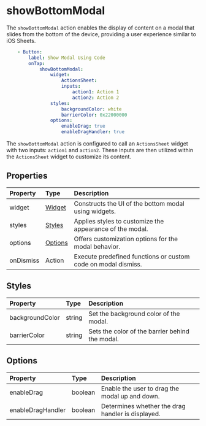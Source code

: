 # showBottomModal

The `showBottomModal` action enables the display of content on a modal that slides from the bottom of the device, providing a user experience similar to iOS Sheets.

```yaml
    - Button:
        label: Show Modal Using Code
        onTap:
            showBottomModal:
                widget: 
                    ActionsSheet:
                    inputs:
                        action1: Action 1
                        action2: Action 2
                styles: 
                    backgroundColor: white
                    barrierColor: 0x22000000
                options: 
                    enableDrag: true
                    enableDragHandler: true
```

The `showBottomModal` action is configured to call an `ActionsSheet` widget with two inputs: `action1` and `action2`. These inputs are then utilized within the `ActionsSheet` widget to customize its content.

## Properties

| Property      | Type      | Description  |
|:--------------|:----------|:-------------|
| widget        | [Widget](/widgets/) | Constructs the UI of the bottom modal using widgets. |
| styles        | [Styles](#styles) | Applies styles to customize the appearance of the modal. |
| options       | [Options](#options) | Offers customization options for the modal behavior. |
| onDismiss     | Action  | Execute predefined functions or custom code on modal dismiss. |

## Styles

| Property      | Type      | Description  |
|:--------------|:----------|:-------------|
| backgroundColor | string | Set the background color of the modal. |
| barrierColor | string | Sets the color of the barrier behind the modal. |

## Options

| Property      | Type      | Description  |
|:--------------|:----------|:-------------|
| enableDrag | boolean | Enable the user to drag the modal up and down. |
| enableDragHandler | boolean | Determines whether the drag handler is displayed. |
